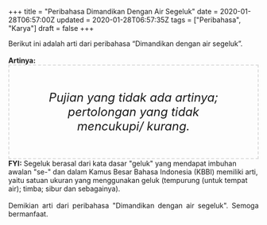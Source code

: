 +++
title = "Peribahasa Dimandikan Dengan Air Segeluk"
date = 2020-01-28T06:57:00Z
updated = 2020-01-28T06:57:35Z
tags = ["Peribahasa", "Karya"]
draft = false
+++

<div dir="ltr" style="text-align: left;" trbidi="on"><div style="text-align: justify;">Berikut ini adalah arti dari peribahasa “Dimandikan dengan air segeluk”.</div><br /><div style="text-align: justify;"><b>Artinya:</b></div><div style="border: 2px dashed #ddd; font-size: 24px; height: auto; margin: 0 auto; padding: 50px; text-align: center; width: auto;"><i>Pujian yang tidak ada artinya; pertolongan yang tidak mencukupi/ kurang.</i></div><b>FYI:</b> Segeluk berasal dari kata dasar "geluk" yang mendapat imbuhan awalan "se-" dan dalam Kamus Besar Bahasa Indonesia (KBBI) memiliki arti, yaitu satuan ukuran yang menggunakan geluk (tempurung (untuk tempat air); timba; sibur dan sebagainya).<br /><br /><div style="text-align: justify;">Demikian arti dari peribahasa "Dimandikan dengan air segeluk". Semoga bermanfaat.</div></div>
